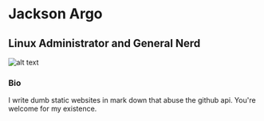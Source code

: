 # Jackson Argo
## Linux Administrator and General Nerd

![alt text](images/me.png)

### Bio

I write dumb static websites in mark down that abuse the github api. You're welcome for my existence.
